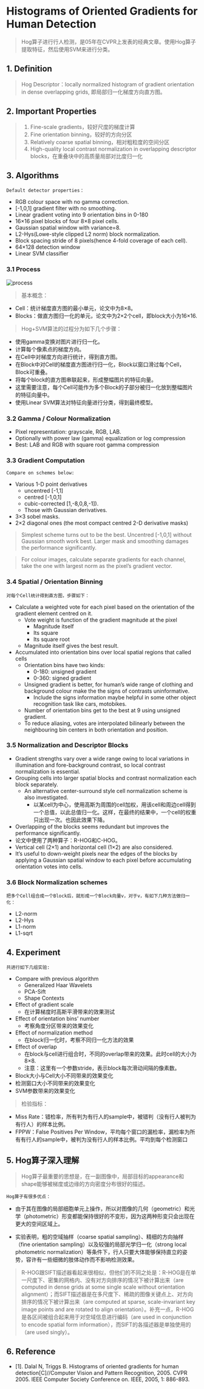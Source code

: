 # Histograms of Oriented Gradients for Human Detection
> Hog算子进行行人检测，是05年在CVPR上发表的经典文章。使用Hog算子提取特征，然后使用SVM来进行分类。## 1. Definition> Hog Descriptor：locally normalized histogram of gradient orientation in dense overlapping grids, 即局部归一化梯度方向直方图。
## 2. Important Properties> 1. Fine-scale gradients，较好尺度的梯度计算> 2. Fine orientation binning，较好的方向分区> 3. Relatively coarse spatial binning，相对粗粒度的空间分区> 4. High-quality local contrast normalization in overlapping descriptor blocks，在重叠块中的高质量局部对比度归一化
## 3. Algorithms	Default detector properties：
+ RGB colour space with no gamma correction.+ [-1,0,1] gradient filter with no smoothing.+ Linear gradient voting into 9 orientation bins in 0-180+ 16×16 pixel blocks of four 8×8 pixel cells.+ Gaussian spatial window with variance=8.+ L2-Hys(Lowe-style clipped L2 norm) block normalization.+ Block spacing stride of 8 pixels(hence 4-fold coverage of each cell).+ 64×128 detection window+ Linear SVM classifier
### 3.1 Process
![process](https://raw.githubusercontent.com/stdcoutzyx/Paper_Read/master/imgs/2-1.png) > 基本概念：
+ Cell：统计梯度直方图的最小单元，论文中为8×8。+ Blocks：做直方图归一化的单元，论文中为2×2个cell，即block大小为16×16.> Hog+SVM算法的过程分为如下几个步骤：
+ 使用gamma变换对图片进行归一化。+ 计算每个像素点的梯度方向。+ 在Cell中对梯度方向进行统计，得到直方图。+ 在Block中对Cell的梯度直方图进行归一化，Block以窗口滑过每个Cell，Block可重叠。+ 将每个block的直方图串联起来，形成整幅图片的特征向量。+ 这里需要注意，每个Cell可能作为多个Block的子部分被归一化放到整幅图片的特征向量中。+ 使用Linear SVM算法对特征向量进行分类，得到最终模型。
### 3.2 Gamma / Colour Normalization
+ Pixel representation: grayscale, RGB, LAB.+ Optionally with power law (gamma) equalization or log compression+ Best: LAB and RGB with square root gamma compression
### 3.3 Gradient Computation
	Compare on schemes below:+ Various 1-D point derivatives	+ uncentred [-1,1]	+ centred [-1,0,1]	+ cubic-corrected [1,-8,0,8,-1]).	+ Those with Gaussian derivatives.+ 3×3 sobel masks.+ 2×2 diagonal ones (the most compact centred 2-D derivative masks)
> Simplest scheme turns out to be the best. Uncentred [-1,0,1] without Gaussian smooth work best. Larger mask and smoothing damages the performance significantly.
> For colour images, calculate separate gradients for each channel, take the one with largest norm as the pixel’s gradient vector.
### 3.4 Spatial / Orientation Binning
	对每个Cell统计得到直方图，步骤如下：
+ Calculate a weighted vote for each pixel based on the orientation of the gradient element centred on it.	+ Vote weight is function of the gradient magnitude at the pixel		+ Magnitude itself		+ Its square		+ Its square root	+ Magnitude itself gives the best result.+ Accumulated into orientation bins over local spatial regions that called cells	+ Orientation bins have two kinds:		+ 0-180: unsigned gradient		+ 0-360: signed gradient	+ Unsigned gradient is better, for human’s wide range of clothing and background colour make the the signs of contrasts uninformative.		+ Include the signs information maybe helpful in some other object recognition task like cars, motobikes.	+ Number of orientation bins get to the best at 9 using unsigned gradient.	+ To reduce aliasing, votes are interpolated bilinearly between the neighbouring bin centers in both orientation and position.
	### 3.5 Normalization and Descriptor Blocks
+ Gradient strengths vary over a wide range owing to local variations in illumination and fore-background contrast, so local contrast normalization is essential.+ Grouping cells into larger spatial blocks and contrast normalization each block separately.	+ An alternative center-surround style cell normalization scheme is also investigated.		+ 以某cell为中心，使用高斯为周围的cell加权，用该cell和周边cell得到一个总值，以此总值归一化。这样，在最终的结果中，一个cell的权重只出现一次。也因此效果下降。+ Overlapping of the blocks seems redundant but improves the performance significantly.+ 论文中使用了两种算子：R-HOG和C-HOG。+ Vertical cell (2×1) and horizontal cell (1×2) are also considered.+ It’s useful to down-weight pixels near the edges of the blocks by applying a Gaussian spatial window to each pixel before accumulating orientation votes into cells.
### 3.6 Block Normalization schemes	把多个Cell组合成一个Block后，就形成一个Block向量v，对于v，有如下几种方法做归一化：+ L2-norm+ L2-Hys+ L1-norm+ L1-sqrt
## 4. Experiment	共进行如下几组实验:
+ Compare with previous algorithm	+ Generalized Haar Wavelets	+ PCA-Sift	+ Shape Contexts+ Effect of gradient scale	+ 在计算梯度时高斯平滑带来的效果测试+ Effect of orientation bins’ number	+ 考察角度分区带来的效果变化+ Effect of normalization method	+ 在block归一化时，考察不同归一化方法的效果+ Effect of overlap	+ 在block与cell进行组合时，不同的overlap带来的效果。此时cell的大小为8×8.	+ 注意：这里有一个参数stride，表示block每次滑动间隔的像素数。+ Block大小与Cell大小不同带来的效果变化+ 检测窗口大小不同带来的效果变化+ SVM参数带来的效果变化
> 检验指标：	+ Miss Rate：错检率，所有判为有行人的sample中，被错判（没有行人被判为有行人）的样本比例。+ FPPW：False Positives Per Window，平均每个窗口的漏检率，漏检率为所有有行人的sample中，被判为没有行人的样本比例。平均到每个检测窗口

## 5. Hog算子深入理解
> Hog算子最重要的思想是，在一副图像中，局部目标的appearance和shape能够被梯度或边缘的方向密度分布很好的描述。	Hog算子有很多优点：
+ 由于其在图像的局部细胞单元上操作，所以对图像的几何（geometric）和光学（photometric）形变都能保持很好的不变形，因为这两种形变只会出现在更大的空间区域上。
+ 实验表明，粗的空域抽样（coarse spatial sampling）、精细的方向抽样（fine orientation sampling）以及较强的局部光学归一化（strong local photometric normalization）等条件下，行人只要大体能够保持直立的姿势，容许有一些细微的肢体动作而不影响检测效果。
> R-HOG跟SIFT描述器看起来很相似，但他们的不同之处是：R-HOG是在单一尺度下、密集的网格内、没有对方向排序的情况下被计算出来（are computed in dense grids at some single scale without orientation alignment）；而SIFT描述器是在多尺度下、稀疏的图像关键点上、对方向排序的情况下被计算出来（are computed at sparse, scale-invariant key image points and are rotated to align orientation）。补充一点，R-HOG是各区间被组合起来用于对空域信息进行编码（are used in conjunction to encode spatial form information），而SIFT的各描述器是单独使用的（are used singly）。## 6. Reference+ [1]. Dalal N, Triggs B. Histograms of oriented gradients for human detection[C]//Computer Vision and Pattern Recognition, 2005. CVPR 2005. IEEE Computer Society Conference on. IEEE, 2005, 1: 886-893.